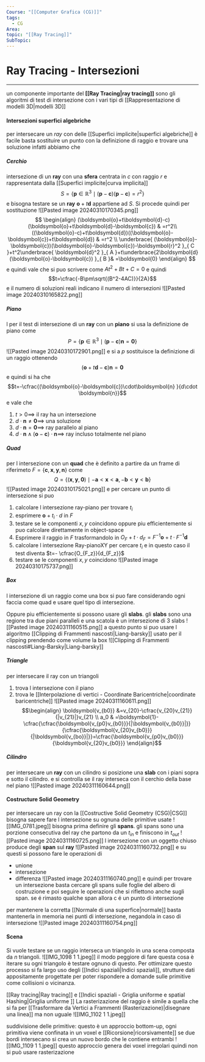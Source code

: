```yaml
---
Course: "[[Computer Grafica (CG)]]"
tags:
  - CG
Area: 
topic: "[[Ray Tracing]]"
SubTopic:
---
```


# Ray Tracing - Intersezioni
---
un componente importante del __[[Ray Tracing|ray tracing]]__ sono gli algoritmi di test di intersezione con i vari tipi di [[Rappresentazione di modelli 3D|modelli 3D]]  

#### Intersezioni superfici algebriche
per intersecare un _ray_ con delle [[Superfici implicite|superfici algebriche]] è facile basta sostituire un punto con la definizione di raggio e trovare una soluzione infatti abbiamo che   

##### Cerchio 
intersezione di un __ray__ con una __sfera__ centrata in $c$ con raggio $r$ e rappresentata dalla [[Superfici implicite|curva implicita]] $$S=\{ \boldsymbol{p} \in  \mathbb{R}^3 \mid (\boldsymbol{p}-\boldsymbol{c})(\boldsymbol{p}-\boldsymbol{c})=r^2 \}$$ e bisogna testare se un __ray__ $\boldsymbol{o}+ t\boldsymbol{d}$ appartiene ad $S$. Si procede quindi per sostituzione 
![[Pasted image 20240310170345.png]]
$$
\begin{align}
(\boldsymbol{o}+t\boldsymbol{d}-c)(\boldsymbol{o}+t\boldsymbol{d}-\boldsymbol{c}) & =r^2\\
 ((\boldsymbol{o}-c)+t\boldsymbol{d})((\boldsymbol{o}-\boldsymbol{c})+t\boldsymbol{d}) & =r^2 \\
 \underbrace{ (\boldsymbol{o}-\boldsymbol{c})(\boldsymbol{o}-\boldsymbol{c})-\boldsymbol{r}^2 }_{ C }+t^2\underbrace{ \boldsymbol{d}^2 }_{ A }+t\underbrace{2\boldsymbol{d} (\boldsymbol{o}-\boldsymbol{c}) }_{ B }& =\boldsymbol{0}
\end{align}
$$
e quindi vale che si puo scrivere come $At^2+Bt+C=0$  e quindi $$t=\cfrac{-B\pm\sqrt{(B^2-4AC)}}{2A}$$ e il numero di soluzioni reali indicano il numero di intersezioni
![[Pasted image 20240310165822.png]]



##### Piano
l per il test di intersezione di un __ray__ con un __piano__ si usa la definizione de piano come $$P=\{\boldsymbol{p} \in  \mathbb{R}^3 \mid (\boldsymbol{p}-\boldsymbol{c})\boldsymbol{n}=\boldsymbol{0} \}$$
![[Pasted image 20240310172901.png]]
e si a $p$ sostituisce la definizione di  un raggio ottenendo$$(\boldsymbol{o}+ t\boldsymbol{d}-\boldsymbol{c})\boldsymbol{n}=\boldsymbol{0}$$
e quindi si ha che $$t=-\cfrac{(\boldsymbol{o}-\boldsymbol{c})\cdot\boldsymbol{n} }{d\cdot \boldsymbol{n}}$$ e vale che 
1. $t>0 \implies$ il ray ha un intersezione
2. $d\cdot \boldsymbol{n} \not=\boldsymbol{0} \implies$ una soluzione
3. $d\cdot \boldsymbol{n} =\boldsymbol{0} \implies$ ray parallelo al piano
4. $d\cdot \boldsymbol{n} \land (\boldsymbol{o}-\boldsymbol{c})\cdot\boldsymbol{n} \implies$ ray incluso totalmente nel piano



##### Quad
per l intersezione con un __quad__ che è definito a partire da un frame di riferimeto $F=\{ \boldsymbol{c},\boldsymbol{x},\boldsymbol{y},\boldsymbol{n} \}$ come $$Q=\{  (\boldsymbol{x},\boldsymbol{y},\boldsymbol{0}) \mid-\boldsymbol{a}<\boldsymbol{x}<\boldsymbol{a},-\boldsymbol{b}<\boldsymbol{y}<\boldsymbol{b}\}$$
![[Pasted image 20240310175021.png]]
e per cercare un punto di intersezione si puo
1. calcolare l intersezione ray-piano per trovare $t_i$
2. esprimere $\boldsymbol{o}+t_i\cdot d$ in $F$
3. testare se  le componenti $x,y$ coincidono
oppure piu efficientemente si puo calcolare direttamente in object-space
1. Esprimere il raggio in $F$ trasformandolo in $O_F+t\cdot d_F=F^{-1}\boldsymbol{o}+t\cdot F^{-1}\boldsymbol{d}$
2. calcolare l intersezione Ray-pianoXY per cercare $t_i$ e in questo caso il test diventa $t=- \cfrac{O_{F_z}}{d_{F_z}}$
3. testare se  le componenti $x,y$ coincidono 
![[Pasted image 20240310175737.png]]


##### Box
l intersezione di un raggio come una box si puo fare considerando ogni faccia come quad e usare quel tipo di intersezione.

Oppure piu efficientemente si possono usare gli __slabs__. gli __slabs__ sono una regione tra due piani paralleli e una scatola è un intersezione di 3 slabs 
![[Pasted image 20240311160515.png]]
a questo punto si puo usare l algoritmo [[Clipping di Frammenti nascosti|Liang-barsky]] usato per il clipping prendendo come volume la box ![[Clipping di Frammenti nascosti#Liang-Barsky|Liang-barsky]]

##### Triangle
per intersecare il ray con un triangoli
1. trova l intersezione con il piano
2. trova le [[Interpolazione di vertici - Coordinate Baricentriche|coordinate baricentriche]] 
![[Pasted image 20240311160611.png]]
$$\begin{align}
\boldsymbol{v_{b0}}  &=v_{20}-\cfrac{v_{20}v_{21}}{|v_{21}|}v_{21} \\
a_0  & =\boldsymbol{1}-\cfrac{\cfrac{\boldsymbol{v_{p0}v_{b0}}}{|\boldsymbol{v_{b0}}|}}{\cfrac{\boldsymbol{v_{20}v_{b0}}}{|\boldsymbol{v_{bo}}|}}=\cfrac{\boldsymbol{v_{p0}v_{b0}}}{\boldsymbol{v_{20}v_{b0}}}
\end{align}$$


##### Cilindro
per intersecare un __ray__ con un cilindro si posizione una __slab__ con i piani sopra e sotto  il cilindro.
e si controlla se il ray interseca con il cerchio della base nel piano
![[Pasted image 20240311160644.png]]



#### Costructure Solid Geometry
per intersecare un ray con la [[Costructive Solid Geometry (CSG)|CSG]]  bisogna sapere fare l intersezione su ognuna delle primitive usate
![[IMG_0781.jpeg]]
bisogna prima definire gli __spans__.
gli spans sono una porzione consecutiva del ray che partono da un $t_{in}$ e finiscono in $t_{out}$
![[Pasted image 20240311160725.png]]
l intersezione con un oggetto chiuso produce degli __span__ sul __ray__
![[Pasted image 20240311160732.png]]
e su questi si possono fare le operazioni di 
- unione
- intersezione 
- differenza
![[Pasted image 20240311160740.png]]
e quindi per trovare un intersezione basta cercare gli spans sulle foglie del albero di costruzione e poi seguire le operazioni che si riflettono anche sugli span. 
se é rimasto qualche span allora c é un punto di intersezione

per mantenere la corretta [[Normale di una superfice|normale]] basta mantenerla in memoria nei punti di intersezione, negandola in caso di intersezione
![[Pasted image 20240311160754.png]]



#### Scena
Si vuole testare se un raggio interseca un triangolo in una scena composta da $n$ triangoli.
![[IMG_1098 1 1.jpeg]]
il modo peggiore di fare questa cosa è iterare su ogni triangolo è testare ognuno di questo. 
Per ottimizare questo processo si fa largo uso degli [[Indici spaziali|Indici spaziali]], strutture dati appositamente progettate per poter rispondere a domande sulle primitive come collisioni o vicinanza.




[[Ray tracing|Ray tracing]] e [[Indici spaziali - Griglia uniforme e spatial Hashing|Griglia uniforme ]]
La rasterizazione del raggio è simile a quella che si fa per [[Trasformare da Vertici a Frammenti (Rasterizazione)|disegnare una linea]] ma non uguale 
![[IMG_1102 1 1.jpeg]]








suddivisione delle primitive:
questo è un approccio bottom-up, ogni primitiva viene confinata in un voxel e [[Ricorsione|ricorsivamente]] se due bordi intersecano si crea un nuovo bordo che le contiene entrambi  ![[IMG_1109 1 1.jpeg]]
questo approccio genera dei voxel irregolari quindi non si può usare rasterizazione 